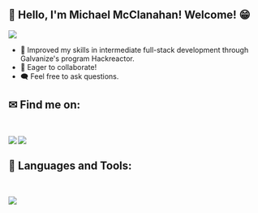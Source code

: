 ## 👋 Hello, I'm Michael McClanahan! Welcome! 😁 
<div>
 <span><img src="https://img.shields.io/github/followers/mmcclanahan?label=Followers&logo=Github"/></span>
</div>

- 🌿 Improved my skills in intermediate full-stack development through Galvanize's program Hackreactor.
- 🤝 Eager to collaborate!
- 🗨️ Feel free to ask questions.


## ✉ Find me on:
<br />
<p align="left">
 <a href="https://www.linkedin.com/in/michael-mcclanahan-784763284/" target="_blank" rel="noopener noreferrer"> 
  <img src='https://img.shields.io/badge/LinkedIn-0077B5?style=for-the-badge&logo=linkedin&logoColor=white' align='left' />
 </a>
 <a href="mailto:mmmcclan365@gmail.com"> 
  <img src='https://img.shields.io/badge/Gmail-D14836?style=for-the-badge&logo=gmail&logoColor=white' align='left' />
 </a>
</p>
<br />

## 🧰 Languages and Tools:
<br />
<p align="left">
  <a href="https://skillicons.dev">
    <img src="https://skillicons.dev/icons?i=js,html,css,jquery,react,bootstrap,express,babel,jest,vscode,bash,git,github,aws,mongodb,mysql,nodejs,postgres,postman,webpack" />
  </a>
</p>

<!--
**mmcclanahan/mmcclanahan** is a ✨ _special_ ✨ repository because its `README.md` (this file) appears on your GitHub profile.

Here are some ideas to get you started:

- 🔭 I’m currently working on ...
- 🌱 I’m currently learning ...
- 👯 I’m looking to collaborate on ...
- 🤔 I’m looking for help with ...
- 💬 Ask me about ...
- 📫 How to reach me: ...
- 😄 Pronouns: ...
- ⚡ Fun fact: ...
-->

